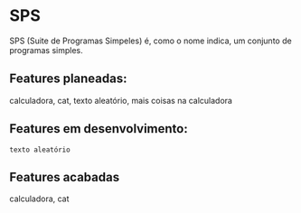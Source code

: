 # SPS
SPS (Suite de Programas Simpeles) é, como o nome indica, um conjunto de programas simples. 

 
 ## Features planeadas:
  
  calculadora, cat, texto aleatório, mais coisas na calculadora

## Features em desenvolvimento:

    texto aleatório

## Features acabadas
calculadora, cat

